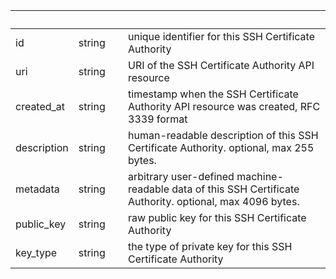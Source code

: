 
|&nbsp;|&nbsp;|&nbsp;|&nbsp;|
|---|---|---|---|
| id | string | | unique identifier for this SSH Certificate Authority |
| uri | string | | URI of the SSH Certificate Authority API resource |
| created_at | string | | timestamp when the SSH Certificate Authority API resource was created, RFC 3339 format |
| description | string | | human-readable description of this SSH Certificate Authority. optional, max 255 bytes. |
| metadata | string | | arbitrary user-defined machine-readable data of this SSH Certificate Authority. optional, max 4096 bytes. |
| public_key | string | | raw public key for this SSH Certificate Authority |
| key_type | string | | the type of private key for this SSH Certificate Authority |